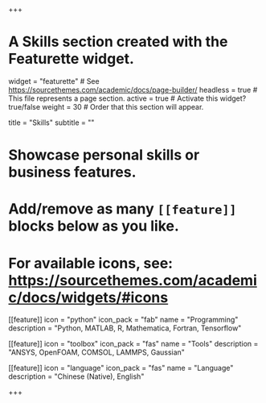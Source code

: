 +++
# A Skills section created with the Featurette widget.
widget = "featurette"  # See https://sourcethemes.com/academic/docs/page-builder/
headless = true  # This file represents a page section.
active = true  # Activate this widget? true/false
weight = 30  # Order that this section will appear.

title = "Skills"
subtitle = ""

# Showcase personal skills or business features.
# 
# Add/remove as many `[[feature]]` blocks below as you like.
# 
# For available icons, see: https://sourcethemes.com/academic/docs/widgets/#icons

[[feature]]
  icon = "python"
  icon_pack = "fab"
  name = "Programming"
  description = "Python, MATLAB, R, Mathematica, Fortran, Tensorflow"
  
[[feature]]
  icon = "toolbox"
  icon_pack = "fas"
  name = "Tools"
  description = "ANSYS, OpenFOAM, COMSOL, LAMMPS, Gaussian"  
  
[[feature]]
  icon = "language"
  icon_pack = "fas"
  name = "Language"
  description = "Chinese (Native), English"

+++
